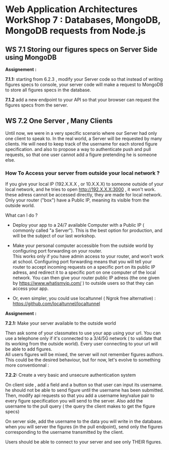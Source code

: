 # Web Application Architectures WorkShop 7 : Databases, MongoDB, MongoDB requests from Node.js



## WS 7.1 Storing our figures specs on Server Side using MongoDB


**Assignement :**  

**7.1.1:** starting from 6.2.3 , modify your Server code so that instead of writing figures specs to console, your server code will make a request to MongoDB to store all figures specs in the database.  


**7.1.2** add a new endpoint to your API so that your browser can request the figures specs from the server.


## WS 7.2 One Server , Many Clients

Until now, we were in a very specific scenario where our Server had only one client to speak to. In the real world, a Server will be requested by many clients. He will need to keep track of the username for each stored figure specification. and also to propose a way to authenticate push and pull requests, so that one user cannot add a figure pretending he is someone else.


### How To Access your server from outside your local network ?

If you give your local  IP (192.X.X.X , or 10.X.X.X) to someone outside of your local network, and he tries to open http://192.X.X.X:3000 , it won't work. these adress cannot be accessed directly, they are made for local network. Only your router ("box") have a Public IP, meaning its visible from the outside world. 

What can I do ?

- Deploy your app to a 24/7 available Computer with a Public IP ( commonly called "a Server"). This is the best option for production, and will be the subject of our last workshop.

- Make your personal computer accessible from the outside world by configuring port forwarding on your router.  
This works only if you have admin access to your router, and won't work at school. Configuring port forwarding means that you will tell your router to accept incoming requests on a specific port on its public IP adress, and redirect it to a specific port on one computer of the local network. You can then give your router public IP adress (the one given by https://www.whatismyip.com/ ) to outside users so that they can access your app.

- Or, even simpler, you could use localtunnel ( Ngrok free alternative) : https://github.com/localtunnel/localtunnel



**Assignement :**  

**7.2.1:** Make your server available to the outside world

Then ask some of your classmates to use your app using your url. You can use a telephone only if it's connected to a 3/4/5G network ( to validate that its working from the outside world).
Every user connecting to your url will be able to add figures.  
All users figures will be mixed, the server will not remember figures authors.  
This could be the desired behaviour, but for now, let's evolve to something more conventionnal :


**7.2.2:** Create a very basic and unsecure authentication system

On client side , add a field and a button so that user can input its username. he should not be able to send figure until the username has been submitted.  
Then, modify api requests so that you add a username key/value pair to every figure specification you will send to the server. Also add the username to the pull query ( the query the client makes to get the figure specs)

On server side, add the username to the data you will write in the database. when you will server the figures (in the pull endpoint), send only the figures corresponding to the username transmitted by the client.


Users should be able to connect to your server and see only THEIR figures.

